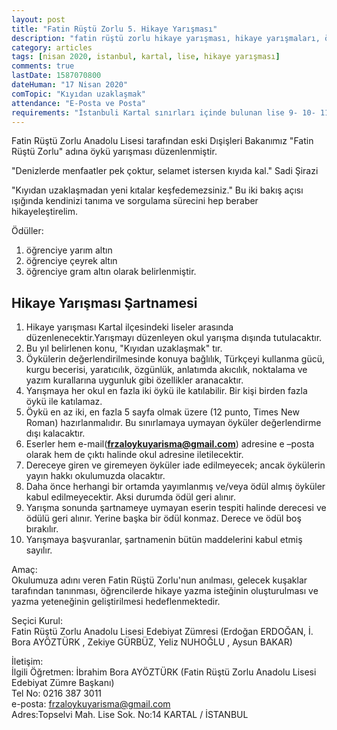 ```yaml
---
layout: post
title: "Fatin Rüştü Zorlu 5. Hikaye Yarışması"
description: "fatin rüştü zorlu hikaye yarışması, hikaye yarışmaları, öykü yarışması"
category: articles
tags: [nisan 2020, istanbul, kartal, lise, hikaye yarışması]
comments: true
lastDate: 1587070800
dateHuman: "17 Nisan 2020"
comTopic: "Kıyıdan uzaklaşmak"
attendance: "E-Posta ve Posta"
requirements: "İstanbuli Kartal sınırları içinde bulunan lise 9- 10- 11 -12. sınıf öğrencileri"
---
```


Fatin Rüştü Zorlu Anadolu Lisesi tarafından eski Dışişleri Bakanımız "Fatin Rüştü Zorlu" adına öykü yarışması düzenlenmiştir.  

"Denizlerde menfaatler pek çoktur, selamet istersen kıyıda kal." Sadi Şirazi  

"Kıyıdan uzaklaşmadan yeni kıtalar keşfedemezsiniz." Bu iki bakış açısı ışığında kendinizi tanıma ve sorgulama sürecini hep beraber hikayeleştirelim.  

Ödüller:  
1. öğrenciye yarım altın
2. öğrenciye çeyrek altın
3. öğrenciye gram altın olarak belirlenmiştir.

## Hikaye Yarışması Şartnamesi
1. Hikaye yarışması Kartal ilçesindeki liseler arasında düzenlenecektir.Yarışmayı düzenleyen okul yarışma dışında tutulacaktır.
2. Bu yıl belirlenen konu, "Kıyıdan uzaklaşmak" tır.
3. Öykülerin değerlendirilmesinde konuya bağlılık, Türkçeyi kullanma gücü, kurgu becerisi, yaratıcılık, özgünlük, anlatımda akıcılık, noktalama ve yazım kurallarına uygunluk gibi özellikler aranacaktır.
4. Yarışmaya her okul en fazla iki öykü ile katılabilir. Bir kişi birden fazla öykü ile katılamaz.
5. Öykü en az iki, en fazla 5 sayfa  olmak üzere (12 punto, Times New Roman) hazırlanmalıdır. Bu sınırlamaya uymayan öyküler değerlendirme dışı kalacaktır.
6. Eserler hem e-mail(**frzaloykuyarisma@gmail.com**) adresine e –posta olarak hem de çıktı halinde okul adresine iletilecektir.
7. Dereceye giren ve giremeyen öyküler iade edilmeyecek; ancak öykülerin yayın hakkı okulumuzda olacaktır.
8. Daha önce herhangi bir ortamda yayımlanmış ve/veya ödül almış öyküler kabul edilmeyecektir. Aksi durumda ödül geri alınır.
9. Yarışma sonunda şartnameye uymayan eserin tespiti halinde derecesi ve ödülü geri alınır. Yerine başka bir ödül konmaz. Derece ve ödül boş bırakılır.
10. Yarışmaya başvuranlar, şartnamenin bütün maddelerini kabul etmiş sayılır.

Amaç:  
Okulumuza adını veren Fatin Rüştü Zorlu'nun anılması, gelecek kuşaklar tarafından tanınması, öğrencilerde hikaye yazma isteğinin oluşturulması ve yazma yeteneğinin geliştirilmesi hedeflenmektedir.

Seçici Kurul:  
Fatin Rüştü Zorlu Anadolu Lisesi Edebiyat Zümresi (Erdoğan ERDOĞAN, İ. Bora AYÖZTÜRK ,  Zekiye GÜRBÜZ, Yeliz NUHOĞLU , Aysun BAKAR)

İletişim:  
İlgili Öğretmen: İbrahim Bora AYÖZTÜRK (Fatin Rüştü Zorlu Anadolu Lisesi Edebiyat Zümre Başkanı)  
Tel No: 0216  387 3011  
e-posta: frzaloykuyarisma@gmail.com  
Adres:Topselvi Mah. Lise Sok. No:14  KARTAL / İSTANBUL
